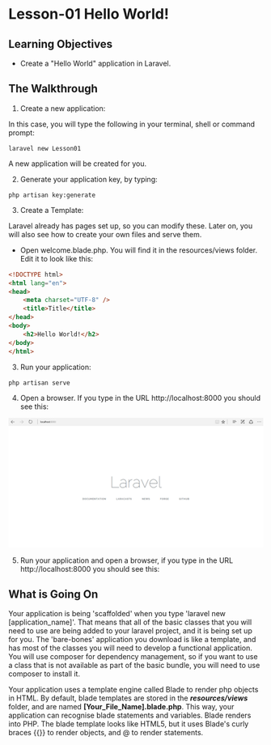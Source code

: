 <!-- enter lesson number and title below separated by hyphen-->
# Lesson-01 Hello World!
## Learning Objectives
- Create a "Hello World" application in Laravel.

## The Walkthrough
1. Create a new application:

In this case, you will type the following in your terminal, shell or command prompt:

``` shell 
laravel new Lesson01
```

A new application will be created for you.

2. Generate your application key, by typing:

``` shell
php artisan key:generate
```

3. Create a Template:

Laravel already has pages set up, so you can modify these. Later on, you will also see how to create your own files and serve them.

* Open welcome.blade.php. You will find it in the resources/views folder.
Edit it to look like this:

``` html
<!DOCTYPE html>
<html lang="en">
<head>
    <meta charset="UTF-8" />
    <title>Title</title>
</head>
<body>
    <h2>Hello World!</h2>
</body>
</html>
```

3. Run your application:

```
php artisan serve
```

4. Open a browser.
If you type in the URL http://localhost:8000 you should see this:

![Running your first Spring Boot Application](img/hello.png)


5. Run your application and open a browser, if you type in the URL http://localhost:8000 you should see this:


## What is Going On
Your application is being 'scaffolded' when you type 'laravel new [application_name]'. That means that all of the basic classes that you will need to use are being added to your laravel project, and it is being set up for you. The 'bare-bones' application you download is like a template, and has most of the classes you will need to develop a functional application. You will use composer for dependency management, so if you want to use a class that is not available as part of the basic bundle, you will need to use composer to install it.

Your application uses a template engine called Blade to render php objects in HTML. By default, blade templates are stored in the ***resources/views*** folder, and are named **[Your_File_Name].blade.php**. This way, your application can recognise blade statements and variables. Blade renders into PHP. The blade template looks like HTML5, but it uses Blade's curly braces {{}} to render objects, and @ to render statements.
